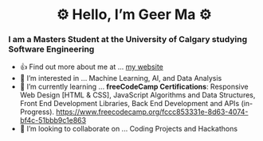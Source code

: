 <h1 align="center">⚙️ Hello, I’m Geer Ma ⚙️</h1>
<h3>I am a Masters Student at the University of Calgary studying Software Engineering </h3>

- 👍 Find out more about me at ... [my website](https://geerma.github.io/)
- 👀 I’m interested in ... Machine Learning, AI, and Data Analysis
- 🌱 I’m currently learning ... **freeCodeCamp Certifications**: Responsive Web Design [HTML & CSS], JavaScript Algorithms and Data Structures, Front End Development Libraries, Back End Development and APIs (in-Progress). https://www.freecodecamp.org/fccc853331e-8d63-4074-bf4c-51bbb9c1e863
- 💞️ I’m looking to collaborate on ... Coding Projects and Hackathons
